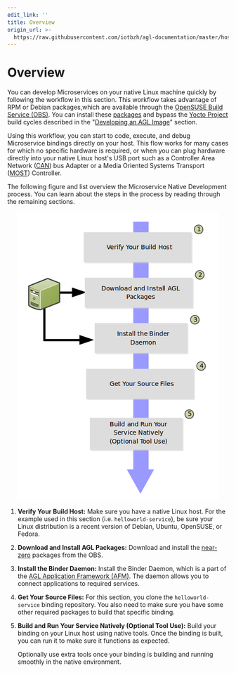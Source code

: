 ```yaml
---
edit_link: ''
title: Overview
origin_url: >-
  https://raw.githubusercontent.com/iotbzh/agl-documentation/master/host-configuration/docs/0-build-microservice-overview.md
---
```


<!-- WARNING: This file is generated by fetch_docs.js using /home/boron/Documents/AGL/docs-webtemplate/site/_data/tocs/devguides/flounder/host-configuration-developer-guides-flounder-devguides-book.yml -->

# Overview

You can develop Microservices on your native Linux machine quickly
by following the workflow in this section.
This workflow takes advantage of RPM or Debian packages,which are available
through the
[OpenSUSE Build Service (OBS)](https://build.opensuse.org/).
You can install these
[packages](https://build.opensuse.org/project/subprojects/isv:LinuxAutomotive)
and bypass the
[Yocto Project](https://yoctoproject.org) build cycles described in the
"[Developing an AGL Image](../../getting_started/reference/getting-started/image-workflow-intro.html)" section.

Using this workflow, you can start to code, execute, and debug Microservice
bindings directly on your host.  This flow works for many cases for which
no specific hardware is required, or when you can plug hardware directly
into your native Linux host's USB port such as a Controller Area Network
([CAN](https://en.wikipedia.org/wiki/CAN_bus)) bus Adapter or a Media
Oriented Systems Transport
([MOST](https://en.wikipedia.org/wiki/MOST_Bus)) Controller.

The following figure and list overview the Microservice Native Development
process.
You can learn about the steps in the process by reading through the
remaining sections.

<center><img src="pictures/microservice-workflow-native.png"></center>

1. **Verify Your Build Host:**
   Make sure you have a native Linux host.
   For the example used in this section (i.e. `helloworld-service`), be sure your
   Linux distribution is a recent version of Debian, Ubuntu, OpenSUSE, or Fedora.

2. **Download and Install AGL Packages:**
   Download and install the
   [near-zero](https://en.wikipedia.org/wiki/Zero_Install) packages
   from the OBS.

3. **Install the Binder Daemon:**
   Install the Binder Daemon, which is a part of the
   [AGL Application Framework (AFM)](../../apis_services/reference/af-main/0-introduction.html).
   The daemon allows you to connect applications to required services.

4. **Get Your Source Files:**
   For this section, you clone the `helloworld-service` binding repository.
   You also need to make sure you have some other required packages to build
   that specific binding.

5. **Build and Run Your Service Natively (Optional Tool Use):**
   Build your binding on your Linux host using native tools.
   Once the binding is built, you can run it to make sure it functions
   as expected.

   Optionally use extra tools once your binding is building and running
   smoothly in the native environment.
